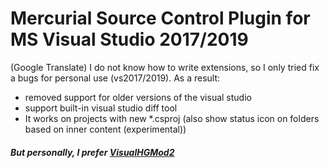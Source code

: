 # Mercurial Source Control Plugin for MS Visual Studio 2017/2019 #

(Google Translate)
I do not know how to write extensions, so I only tried fix a bugs for personal use (vs2017/2019). As a result:

* removed support for older versions of the visual studio
* support built-in visual studio diff tool 
* It works on projects with new *.csproj 
(also show status icon on folders based on inner content (experimental))

##### But personally, I prefer [VisualHGMod2](https://bitbucket.org/vitidev/visualhgmod2/)